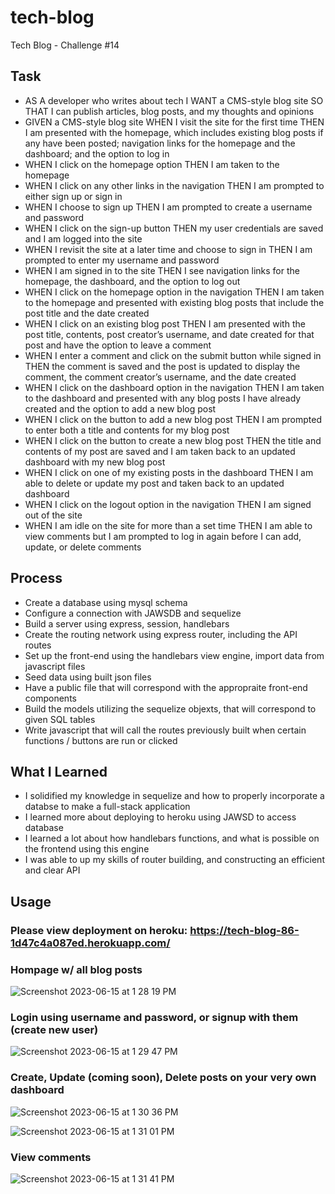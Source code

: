 # tech-blog
Tech Blog - Challenge #14

## Task
- AS A developer who writes about tech I WANT a CMS-style blog site SO THAT I can publish articles, blog posts, and my thoughts and opinions
- GIVEN a CMS-style blog site WHEN I visit the site for the first time THEN I am presented with the homepage, which includes existing blog posts if any have been posted; navigation links for the homepage and the dashboard; and the option to log in
- WHEN I click on the homepage option THEN I am taken to the homepage
- WHEN I click on any other links in the navigation THEN I am prompted to either sign up or sign in
- WHEN I choose to sign up THEN I am prompted to create a username and password
- WHEN I click on the sign-up button THEN my user credentials are saved and I am logged into the site
- WHEN I revisit the site at a later time and choose to sign in THEN I am prompted to enter my username and password
- WHEN I am signed in to the site THEN I see navigation links for the homepage, the dashboard, and the option to log out
- WHEN I click on the homepage option in the navigation THEN I am taken to the homepage and presented with existing blog posts that include the post title and the date created
- WHEN I click on an existing blog post THEN I am presented with the post title, contents, post creator’s username, and date created for that post and have the option to leave a comment
- WHEN I enter a comment and click on the submit button while signed in THEN the comment is saved and the post is updated to display the comment, the comment creator’s username, and the date created
- WHEN I click on the dashboard option in the navigation THEN I am taken to the dashboard and presented with any blog posts I have already created and the option to add a new blog post
- WHEN I click on the button to add a new blog post THEN I am prompted to enter both a title and contents for my blog post
- WHEN I click on the button to create a new blog post THEN the title and contents of my post are saved and I am taken back to an updated dashboard with my new blog post
- WHEN I click on one of my existing posts in the dashboard THEN I am able to delete or update my post and taken back to an updated dashboard
- WHEN I click on the logout option in the navigation THEN I am signed out of the site
- WHEN I am idle on the site for more than a set time THEN I am able to view comments but I am prompted to log in again before I can add, update, or delete comments

## Process
- Create a database using mysql schema
- Configure a connection with JAWSDB and sequelize
- Build a server using express, session, handlebars 
- Create the routing network using express router, including the API routes
- Set up the front-end using the handlebars view engine, import data from javascript files
- Seed data using built json files
- Have a public file that will correspond with the appropraite front-end components
- Build the models utilizing the sequelize objexts, that will correspond to given SQL tables
- Write javascript that will call the routes previously built when certain functions / buttons are run or clicked

## What I Learned
- I solidified my knowledge in sequelize and how to properly incorporate a databse to make a full-stack application
- I learned more about deploying to heroku using JAWSD to access database
- I learned a lot about how handlebars functions, and what is possible on the frontend using this engine
- I was able to up my skills of router building, and constructing an efficient and clear API

## Usage
### Please view deployment on heroku: https://tech-blog-86-1d47c4a087ed.herokuapp.com/

### Hompage w/ all blog posts
![Screenshot 2023-06-15 at 1 28 19 PM](https://github.com/bigcat86/tech-blog/assets/122062578/201cccaa-42c7-421d-8cad-7a364ddc299e)

### Login using username and password, or signup with them (create new user)
![Screenshot 2023-06-15 at 1 29 47 PM](https://github.com/bigcat86/tech-blog/assets/122062578/74df5978-b9cd-477d-964e-5deaa5ea5543)

### Create, Update (coming soon), Delete posts on your very own dashboard
![Screenshot 2023-06-15 at 1 30 36 PM](https://github.com/bigcat86/tech-blog/assets/122062578/8455fea7-6487-4be1-bbba-9393ef4ca8b2)

![Screenshot 2023-06-15 at 1 31 01 PM](https://github.com/bigcat86/tech-blog/assets/122062578/e98c5fda-3338-43a7-8304-1c1b7f3a9dd7)

### View comments
![Screenshot 2023-06-15 at 1 31 41 PM](https://github.com/bigcat86/tech-blog/assets/122062578/4164fe6d-6ebe-40f4-bec6-8186b8bf8a52)



